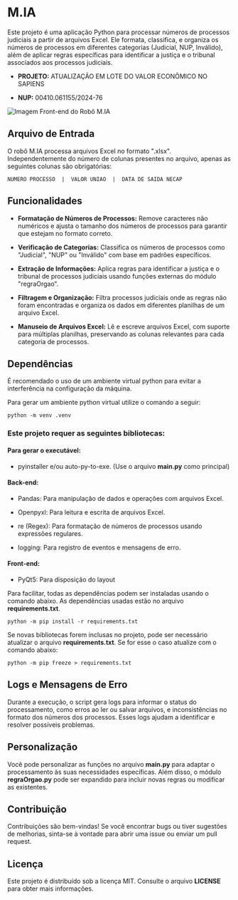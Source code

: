 # M.IA

Este projeto é uma aplicação Python para processar números de processos judiciais a partir de arquivos Excel.
Ele formata, classifica, e organiza os números de processos em diferentes categorias (Judicial, NUP, Inválido),
além de aplicar regras específicas para identificar a justiça e o tribunal associados aos processos judiciais.

- **PROJETO:** ATUALIZAÇÃO EM LOTE DO VALOR ECONÔMICO NO SAPIENS

- **NUP:** 00410.061155/2024-76

![Imagem Front-end do Robô M.IA](../M.IA/UI/image/mia_front_end.png)


## Arquivo de Entrada

O robô M.IA processa arquivos Excel no formato ".xlsx". 
Independentemente do número de colunas presentes no arquivo, apenas as seguintes colunas são obrigatórias:

    NUMERO PROCESSO  |  VALOR UNIAO  |  DATA DE SAIDA NECAP

## Funcionalidades

- **Formatação de Números de Processos:** Remove caracteres não numéricos e ajusta o tamanho dos números de processos para garantir que estejam no formato correto.


- **Verificação de Categorias:** Classifica os números de processos como "Judicial", "NUP" ou "Inválido" com base em padrões específicos.


- **Extração de Informações:** Aplica regras para identificar a justiça e o tribunal de processos judiciais usando funções externas do módulo "regraOrgao".


- **Filtragem e Organização:** Filtra processos judiciais onde as regras não foram encontradas e organiza os dados em diferentes planilhas de um arquivo Excel.


- **Manuseio de Arquivos Excel:** Lê e escreve arquivos Excel, com suporte para múltiplas planilhas, preservando as colunas relevantes para cada categoria de processos.



## Dependências

É recomendado o uso de um ambiente virtual python para evitar a interferência na configuração da máquina.

Para gerar um ambiente python virtual utilize o comando a seguir:
    
    python -m venv .venv 

### Este projeto requer as seguintes bibliotecas:

#### Para gerar o executável:

- pyinstaller e/ou auto-py-to-exe. (Use o arquivo **main.py** como principal)

#### Back-end:

- Pandas: Para manipulação de dados e operações com arquivos Excel.


- Openpyxl: Para leitura e escrita de arquivos Excel.


- re (Regex): Para formatação de números de processos usando expressões regulares.


- logging: Para registro de eventos e mensagens de erro.

#### Front-end:
- PyQt5: Para disposição do layout

 Para facilitar, todas as dependências podem ser instaladas usando o comando abaixo.
 As dependências usadas estão no arquivo **requirements.txt**.

    python -m pip install -r requirements.txt

Se novas bibliotecas forem inclusas no projeto, pode ser necessário atualizar o arquivo **requirements.txt**. Se for esse o caso atualize com o comando abaixo:

    python -m pip freeze > requirements.txt

## Logs e Mensagens de Erro

Durante a execução, o script gera logs para informar o status do processamento, como erros ao ler ou salvar arquivos,
e inconsistências no formato dos números dos processos. Esses logs ajudam a identificar e resolver possíveis problemas.

## Personalização

Você pode personalizar as funções no arquivo **main.py** para adaptar o processamento às suas necessidades específicas. 
Além disso, o módulo **regraOrgao.py** pode ser expandido para incluir novas regras ou modificar as existentes.

## Contribuição

Contribuições são bem-vindas!
Se você encontrar bugs ou tiver sugestões de melhorias, sinta-se à vontade para abrir uma issue ou enviar um pull request.

## Licença

Este projeto é distribuído sob a licença MIT. Consulte o arquivo **LICENSE** para obter mais informações.